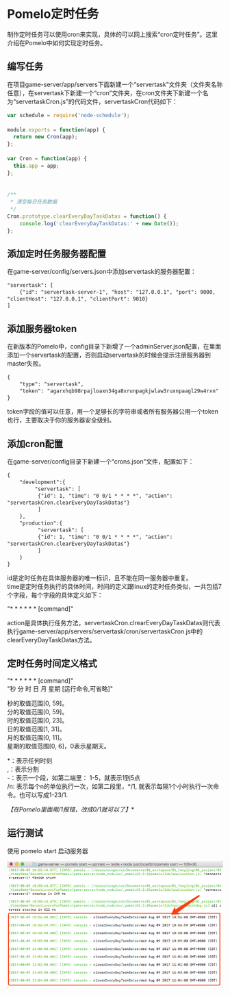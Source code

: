 # Pomelo定时任务

制作定时任务可以使用cron来实现，具体的可以网上搜索“cron定时任务”。这里介绍在Pomelo中如何实现定时任务。

## 编写任务

在项目game-server/app/servers下面新建一个“servertask”文件夹（文件夹名称任意），在servertask下新建一个“cron”文件夹，在cron文件夹下新建一个名为“servertaskCron.js”的代码文件，servertaskCron代码如下：

```js
var schedule = require('node-schedule');

module.exports = function(app) {  
  return new Cron(app);  
};  

var Cron = function(app) {  
  this.app = app;  
};  
  
  
/**
 * 清空每日任务数据
 */
Cron.prototype.clearEveryDayTaskDatas = function() {  
    console.log('clearEveryDayTaskDatas:' + new Date());
};  
```

## 添加定时任务服务器配置

在game-server/config/servers.json中添加servertask的服务器配置：

```
"servertask": [
	{"id": "servertask-server-1", "host": "127.0.0.1", "port": 9000, "clientHost": "127.0.0.1", "clientPort": 9010}
]
```

## 添加服务器token

在新版本的Pomelo中，config目录下新增了一个adminServer.json配置，在里面添加一个servertask的配置，否则启动servertask的时候会提示注册服务器到master失败。

```
{
    "type": "servertask",
    "token": "agarxhqb98rpajloaxn34ga8xrunpagkjwlaw3ruxnpaagl29w4rxn"
}
```

token字段的值可以任意，用一个足够长的字符串或者所有服务器公用一个token也行，主要取决于你的服务器安全级别。

## 添加cron配置

在game-server/config目录下新建一个“crons.json”文件，配置如下：

```
{  
    "development":{  
         "servertask": [  
          {"id": 1, "time": "0 0/1 * * * *", "action": "servertaskCron.clearEveryDayTaskDatas"}  
          ]  
    },  
    "production":{  
          "servertask": [  
          {"id": 1, "time": "0 0/1 * * * *", "action": "servertaskCron.clearEveryDayTaskDatas"}  
          ]  
    }  
}  
```

id是定时任务在具体服务器的唯一标识，且不能在同一服务器中重复。  
time是定时任务执行的具体时间，时间的定义跟linux的定时任务类似，一共包括7个字段，每个字段的具体定义如下：

"* * * * * * [command]"

action是具体执行任务方法，servertaskCron.clrearEveryDayTaskDatas则代表执行game-server/app/servers/servertask/cron/servertaskCron.js中的clearEveryDayTaskDatas方法。  



## 定时任务时间定义格式

"* * * * * * [command]"  
"秒 分 时 日 月 星期 [运行命令,可省略]"

秒的取值范围[0, 59]。  
分的取值范围[0, 59]。  
时的取值范围[0, 23]。  
日的取值范围[1, 31]。  
月的取值范围[0, 11]。  
星期的取值范围[0, 6]，0表示星期天。  

\*：表示任何时刻  
,：表示分割  
-：表示一个段，如第二端里： 1-5，就表示1到5点  
/n: 表示每个n的单位执行一次，如第二段里，*/1, 就表示每隔1个小时执行一次命令。也可以写成1-23/1.

**【在Pomelo里面用*/1报错，改成0/1就可以了】**

## 运行测试

使用 pomelo start 启动服务器

![运行定时任务输出日志](res/01.png)

